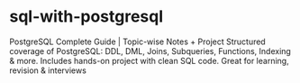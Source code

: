 # sql-with-postgresql
PostgreSQL Complete Guide | Topic-wise Notes + Project Structured coverage of PostgreSQL: DDL, DML, Joins, Subqueries, Functions, Indexing &amp; more. Includes hands-on project with clean SQL code. Great for learning, revision &amp; interviews
